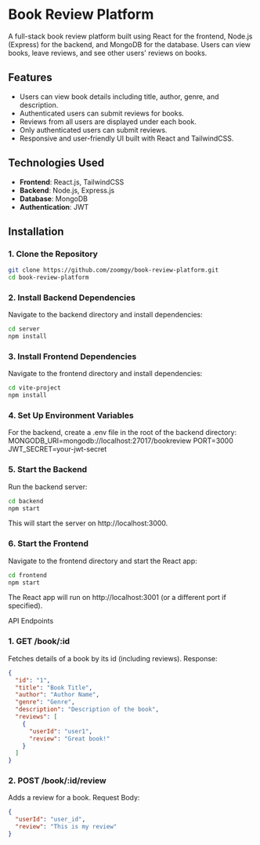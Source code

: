 # Book Review Platform

A full-stack book review platform built using React for the frontend, Node.js (Express) for the backend, and MongoDB for the database. Users can view books, leave reviews, and see other users' reviews on books.

## Features

- Users can view book details including title, author, genre, and description.
- Authenticated users can submit reviews for books.
- Reviews from all users are displayed under each book.
- Only authenticated users can submit reviews.
- Responsive and user-friendly UI built with React and TailwindCSS.

## Technologies Used

- **Frontend**: React.js, TailwindCSS
- **Backend**: Node.js, Express.js
- **Database**: MongoDB
- **Authentication**: JWT

## Installation

### 1. Clone the Repository

```bash
git clone https://github.com/zoomgy/book-review-platform.git
cd book-review-platform
```

### 2. Install Backend Dependencies

Navigate to the backend directory and install dependencies:

```bash
cd server
npm install
```

### 3. Install Frontend Dependencies

Navigate to the frontend directory and install dependencies:

```bash
cd vite-project
npm install
```

### 4. Set Up Environment Variables

For the backend, create a .env file in the root of the backend directory:
MONGODB_URI=mongodb://localhost:27017/bookreview
PORT=3000
JWT_SECRET=your-jwt-secret

### 5. Start the Backend

Run the backend server:

```bash
cd backend
npm start
```

This will start the server on http://localhost:3000.

### 6. Start the Frontend

Navigate to the frontend directory and start the React app:

```bash
cd frontend
npm start
```

The React app will run on http://localhost:3001 (or a different port if specified).

API Endpoints

### 1. GET /book/:id

Fetches details of a book by its id (including reviews).
Response:

```json
{
  "id": "1",
  "title": "Book Title",
  "author": "Author Name",
  "genre": "Genre",
  "description": "Description of the book",
  "reviews": [
    {
      "userId": "user1",
      "review": "Great book!"
    }
  ]
}
```

### 2. POST /book/:id/review

Adds a review for a book.
Request Body:

```json
{
  "userId": "user_id",
  "review": "This is my review"
}
```
